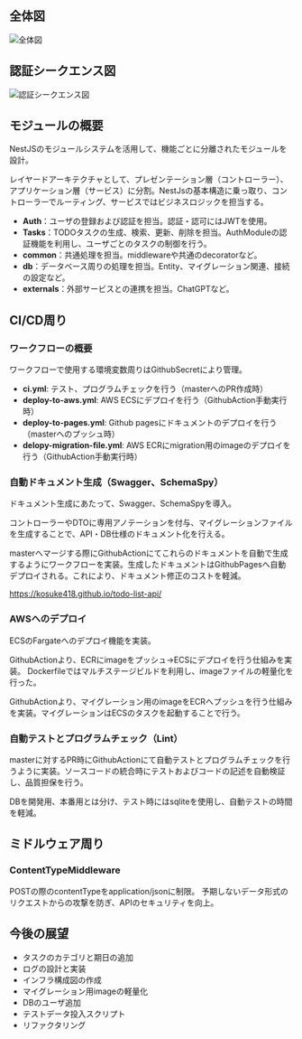 ## 全体図

![全体図](https://github.com/Kosuke418/todo-list-api/assets/32722339/e0edd279-f8b4-4ea0-a972-62e5536828ee)

## 認証シークエンス図

![認証シークエンス図](https://github.com/Kosuke418/todo-list-api/assets/32722339/7d24bdec-c9cc-4b36-96f6-99d8d116f64e)

## モジュールの概要

NestJSのモジュールシステムを活用して、機能ごとに分離されたモジュールを設計。

レイヤードアーキテクチャとして、プレゼンテーション層（コントローラー）、アプリケーション層（サービス）に分割。NestJsの基本構造に乗っ取り、コントローラーでルーティング、サービスではビジネスロジックを担当する。

- **Auth**：ユーザの登録および認証を担当。認証・認可にはJWTを使用。
- **Tasks**：TODOタスクの生成、検索、更新、削除を担当。AuthModuleの認証機能を利用し、ユーザごとのタスクの制御を行う。
- **common**：共通処理を担当。middlewareや共通のdecoratorなど。
- **db**：データベース周りの処理を担当。Entity、マイグレーション関連、接続の設定など。
- **externals**：外部サービスとの連携を担当。ChatGPTなど。

## CI/CD周り

### ワークフローの概要

ワークフローで使用する環境変数周りはGithubSecretにより管理。

- **ci.yml**: テスト、プログラムチェックを行う（masterへのPR作成時）
- **deploy-to-aws.yml**: AWS ECSにデプロイを行う（GithubAction手動実行時）
- **deploy-to-pages.yml**: Github pagesにドキュメントのデプロイを行う（masterへのプッシュ時）
- **delopy-migration-file.yml**: AWS ECRにmigration用のimageのデプロイを行う（GithubAction手動実行時）

### 自動ドキュメント生成（Swagger、SchemaSpy）

ドキュメント生成にあたって、Swagger、SchemaSpyを導入。

コントローラーやDTOに専用アノテーションを付与、マイグレーションファイルを生成することで、API・DB仕様のドキュメント化を行える。

masterへマージする際にGithubActionにてこれらのドキュメントを自動で生成するようにワークフローを実装。生成したドキュメントはGithubPagesへ自動デプロイされる。これにより、ドキュメント修正のコストを軽減。

https://kosuke418.github.io/todo-list-api/

### AWSへのデプロイ

ECSのFargateへのデプロイ機能を実装。

GithubActionより、ECRにimageをプッシュ→ECSにデプロイを行う仕組みを実装。
Dockerfileではマルチステージビルドを利用し、imageファイルの軽量化を行った。

GithubActionより、マイグレーション用のimageをECRへプッシュを行う仕組みを実装。マイグレーションはECSのタスクを起動することで行う。

### 自動テストとプログラムチェック（Lint）

masterに対するPR時にGithubActionにて自動テストとプログラムチェックを行うように実装。ソースコードの統合時にテストおよびコードの記述を自動検証し、品質担保を行う。

DBを開発用、本番用とは分け、テスト時にはsqliteを使用し、自動テストの時間を軽減。

## ミドルウェア周り

### ContentTypeMiddleware

POSTの際のcontentTypeをapplication/jsonに制限。
予期しないデータ形式のリクエストからの攻撃を防ぎ、APIのセキュリティを向上。

## 今後の展望

- タスクのカテゴリと期日の追加
- ログの設計と実装
- インフラ構成図の作成
- マイグレーション用imageの軽量化
- DBのユーザ追加
- テストデータ投入スクリプト
- リファクタリング
